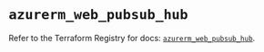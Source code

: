 # `azurerm_web_pubsub_hub`

Refer to the Terraform Registry for docs: [`azurerm_web_pubsub_hub`](https://registry.terraform.io/providers/hashicorp/azurerm/3.105.0/docs/resources/web_pubsub_hub).
